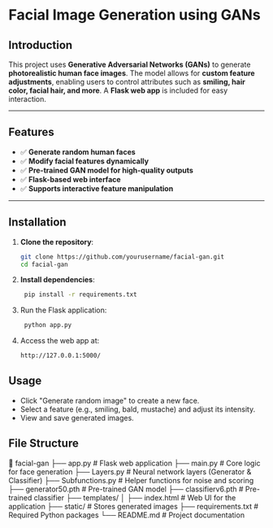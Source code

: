 # **Facial Image Generation using GANs**

## Introduction

This project uses **Generative Adversarial Networks (GANs)** to generate **photorealistic human face images**. The model allows for **custom feature adjustments**, enabling users to control attributes such as **smiling, hair color, facial hair, and more**. A **Flask web app** is included for easy interaction.

---

## Features

- ✅ **Generate random human faces**
- ✅ **Modify facial features dynamically**
- ✅ **Pre-trained GAN model for high-quality outputs**
- ✅ **Flask-based web interface**
- ✅ **Supports interactive feature manipulation**

---

## Installation

1. **Clone the repository**:
   ```bash
   git clone https://github.com/yourusername/facial-gan.git
   cd facial-gan
   ```
2. **Install dependencies**:
   ```bash
    pip install -r requirements.txt
   ```
3. Run the Flask application:
   ```bash
    python app.py
   ```
4. Access the web app at:
   ```bash
   http://127.0.0.1:5000/
   ```

## Usage
- Click "Generate random image" to create a new face.
- Select a feature (e.g., smiling, bald, mustache) and adjust its intensity.
- View and save generated images.



## File Structure

📁 facial-gan
├── app.py               # Flask web application
├── main.py              # Core logic for face generation
├── Layers.py            # Neural network layers (Generator & Classifier)
├── Subfunctions.py      # Helper functions for noise and scoring
├── generator50.pth      # Pre-trained GAN model
├── classifierv6.pth     # Pre-trained classifier
├── templates/
│   ├── index.html       # Web UI for the application
├── static/              # Stores generated images
├── requirements.txt     # Required Python packages
└── README.md            # Project documentation
